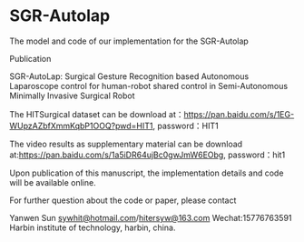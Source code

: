 # SGR-Autolap
The model and code of our implementation for the SGR-Autolap

Publication

SGR-AutoLap: Surgical Gesture Recognition based Autonomous Laparoscope control for human-robot shared control in Semi-Autonomous Minimally Invasive Surgical Robot

The HITSurgical dataset can be download at：https://pan.baidu.com/s/1EG-WUpzAZbfXmmKqbP1OOQ?pwd=HIT1, password：HIT1

The video results as supplementary material can be download at:https://pan.baidu.com/s/1a5iDR64ujBc0gwJmW6EObg, password：hit1

Upon publication of this manuscript, the implementation details and code will be available online.

For further question about the code or paper, please contact

Yanwen Sun sywhit@hotmail.com/hitersyw@163.com  Wechat:15776763591 Harbin institute of technology, harbin, china.
